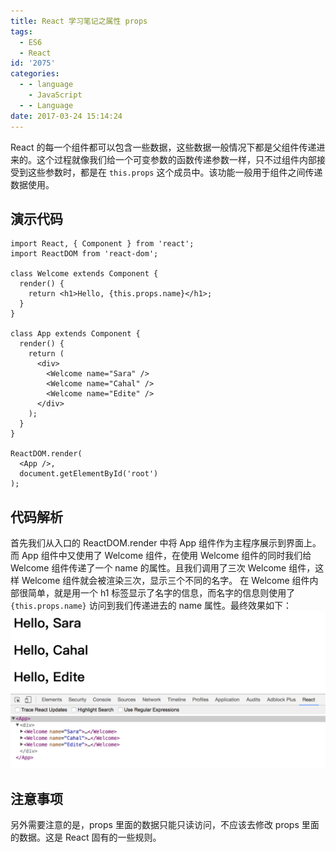 ```yaml
---
title: React 学习笔记之属性 props
tags:
  - ES6
  - React
id: '2075'
categories:
  - - language
    - JavaScript
  - - Language
date: 2017-03-24 15:14:24
---
```


React 的每一个组件都可以包含一些数据，这些数据一般情况下都是父组件传递进来的。这个过程就像我们给一个可变参数的函数传递参数一样，只不过组件内部接受到这些参数时，都是在 `this.props` 这个成员中。该功能一般用于组件之间传递数据使用。
<!-- more -->
## 演示代码

```
import React, { Component } from 'react';
import ReactDOM from 'react-dom';

class Welcome extends Component {
  render() {
    return <h1>Hello, {this.props.name}</h1>;
  }
}

class App extends Component {
  render() {
    return (
      <div>
        <Welcome name="Sara" />
        <Welcome name="Cahal" />
        <Welcome name="Edite" />
      </div>
    );
  }
}

ReactDOM.render(
  <App />,
  document.getElementById('root')
);
```

## 代码解析

首先我们从入口的 ReactDOM.render 中将 App 组件作为主程序展示到界面上。而 App 组件中又使用了 Welcome 组件，在使用 Welcome 组件的同时我们给 Welcome 组件传递了一个 name 的属性。且我们调用了三次 Welcome 组件，这样 Welcome 组件就会被渲染三次，显示三个不同的名字。 在 Welcome 组件内部很简单，就是用一个 h1 标签显示了名字的信息，而名字的信息则使用了 `{this.props.name}` 访问到我们传递进去的 name 属性。最终效果如下： [![](/images/2017/03/屏幕快照-2017-03-24-15.13.45.png)](/images/2017/03/屏幕快照-2017-03-24-15.13.45.png)

## 注意事项

另外需要注意的是，props 里面的数据只能只读访问，不应该去修改 props 里面的数据。这是 React 固有的一些规则。